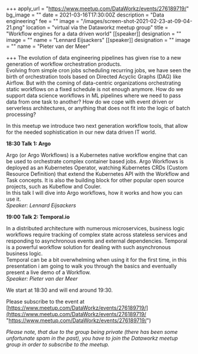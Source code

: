 +++
apply_url = "https://www.meetup.com/DataWorkz/events/276189719/"
bg_image = ""
date = 2021-03-16T17:30:00Z
description = "Data engineering"
fee = ""
image = "/images/screen-shot-2021-02-23-at-09-04-21.png"
location = "virtual via the Dataworkz meetup group"
title = "Workflow engines for a data driven world"
[[speaker]]
designation = ""
image = ""
name = "Lennard Eijsackers"
[[speaker]]
designation = ""
image = ""
name = "Pieter van der Meer"

+++
The evolution of data engineering pipelines has given rise to a new generation of workflow orchestration products.  
Evolving from simple cron jobs scheduling recurring jobs, we have seen the birth of orchestration tools based on Directed Acyclic Graphs (DAG) like Airflow. But with the coming of data-centric organizations orchestrating static workflows on a fixed schedule is not enough anymore. How do we support data science workflows in ML pipelines where we need to pass data from one task to another? How do we cope with event driven or serverless architectures, or anything that does not fit into the logic of batch processing?

In this meetup we introduce two next generation workflow tools, that allow for the needed sophistication in our new data driven IT world.

**18:30 Talk 1: Argo**

Argo (or Argo Workflows) is a Kubernetes native workflow engine that can be used to orchestrate complex container based jobs. Argo Workflows is deployed as an Kubernetes Operator, watching Kubernetes CRDs (Custom Resource Definition) that extend the Kubernetes API with the Workflow and Task concepts. It is also the building block for other popular open source projects, such as Kubeflow and Couler.  
In this talk I will dive into Argo workflows, how it works and how you can use it.  
_Speaker: Lennard Eijsackers_

**19:00 Talk 2: Temporal.io**

In a distributed architecture with numerous microservices, business logic workflows require tracking of complex state across stateless services and responding to asynchronous events and external dependencies. Temporal is a powerful workflow solution for dealing with such asynchronous business logic.  
Temporal can be a bit overwhelming when using it for the first time, in this presentation i am going to walk you through the basics and eventually present a live demo of a Workflow.  
_Speaker: Pieter van der Meer_

We start at 18:30 and will end around 19:30.

Please subscribe to the event at [https://www.meetup.com/DataWorkz/events/276189719/](https://www.meetup.com/DataWorkz/events/276189719/ "https://www.meetup.com/DataWorkz/events/276189719/")

_Please note, that due to the group being private (there has been some unfortunate spam in the past), you have to join the Dataworkz meetup group in order to subscribe to the meetup._